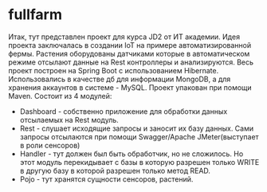 # fullfarm
  Итак, тут представлен проект для курса JD2 от ИТ академии.
  Идея проекта заключалась в создании IoT на примере автоматизированной фермы. Растения оборудованы датчиками которые в автоматическом
  режиме отсылают данные на Rest контроллеры и анализируются.
  Весь проект построен на Spring Boot c использованием Hibernate. Использовались в качестве дб для информации MongoDB, а для хранения
  аккаунтов в системе - MySQL. Проект упакован при помощи Maven.
  Состоит из 4 модулей:
   - Dashboard - собственно приложение для обработки данных отсылаемых на Rest модуль.
   - Rest - слушает исходящие запросы и заносит их базу данных. Сами запросы отсылаются при помощи Swagger/Apache JMeter(выступает в роли
   сенсоров)
   - Handler - тут должен был быть обработчик, но не сложилось. Но этот модуль перекидывает с базы в которую разрешен только WRITE в
   другую базу в которой разрешен только метод READ.
   - Pojo - тут хранятся сущности сенсоров, растений.
   
